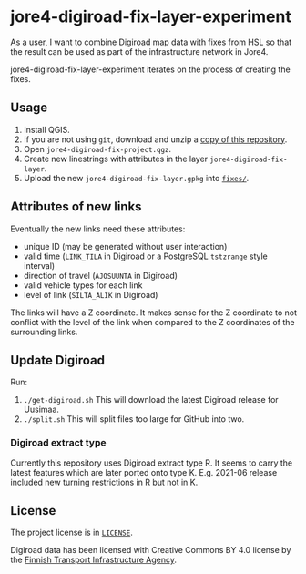 # jore4-digiroad-fix-layer-experiment

As a user, I want to combine Digiroad map data with fixes from HSL so that the result can be used as part of the infrastructure network in Jore4.

jore4-digiroad-fix-layer-experiment iterates on the process of creating the fixes.

## Usage

1. Install QGIS.
1. If you are not using `git`, download and unzip a [copy of this repository](https://github.com/HSLdevcom/jore4-digiroad-fix-layer-experiment/archive/refs/heads/main.zip).
1. Open `jore4-digiroad-fix-project.qgz`.
1. Create new linestrings with attributes in the layer `jore4-digiroad-fix-layer`.
1. Upload the new `jore4-digiroad-fix-layer.gpkg` into [`fixes/`](./fixes).

## Attributes of new links

Eventually the new links need these attributes:

- unique ID (may be generated without user interaction)
- valid time (`LINK_TILA` in Digiroad or a PostgreSQL `tstzrange` style interval)
- direction of travel (`AJOSUUNTA` in Digiroad)
- valid vehicle types for each link
- level of link (`SILTA_ALIK` in Digiroad)

The links will have a Z coordinate.
It makes sense for the Z coordinate to not conflict with the level of the link when compared to the Z coordinates of the surrounding links.

## Update Digiroad

Run:

1. `./get-digiroad.sh`
   This will download the latest Digiroad release for Uusimaa.
1. `./split.sh`
   This will split files too large for GitHub into two.

### Digiroad extract type

Currently this repository uses Digiroad extract type R.
It seems to carry the latest features which are later ported onto type K.
E.g. 2021-06 release included new turning restrictions in R but not in K.

## License

The project license is in [`LICENSE`](./LICENSE).

Digiroad data has been licensed with Creative Commons BY 4.0 license by the [Finnish Transport Infrastructure Agency](https://vayla.fi/en/transport-network/data/digiroad/data).
